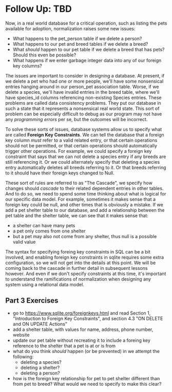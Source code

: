 [//]: <> (name: Follow Up: )
[//]: <> (author: Iain Duncan)
[//]: <> (type: 3pc)
[//]: <> (time: 30)

# Follow Up: TBD


Now, in a real world database for a critical operation, such as listing the pets
available for adoption, normalization raises some new issues:

 * What happens to the pet_person table if we delete a person?
 * What happens to our pet and breed tables if we delete a breed?
 * What *should* happen to our pet table if we delete a breed that has pets? Should this even be possible?
 * What happens if we enter garbage integer data into any of our foreign key columns?
 
The issues are important to consider in designing a database. At present, if we
delete a pet who had one or more people, we'll have some nonsensical entries hanging around
in our person_pet association table.
Worse, if we delete a species, we'll have invalid entries in the breed table, where we'll
have species_id columns referencing non-existing Species entries. These problems are called
data consistency problems. They put our database in such a state that it represents a nonsensical
real world state. This sort of problem can be especially difficult to debug as our 
program may not have any *programming errors* per se, but the outcomes will be incorrect. 

To solve these sorts of  issues, database systems allow us to specify what are called
**Foreign Key Constraints**.
We can tell the database that a foreign key column *must* refer to a valid related entry, 
or that certain operations should not be permitted, or that certain operations should automatically
trigger other operations. For example, we
could specify a foreign key constraint that says that we can not delete a species entry
if any breeds are still referencing it. Or we could alternately specify that deleting a species
entry automatically deletes all breeds referring to it. Or that breeds referring to it should have
their foreign keys changed to Null. 

These sort of rules are referred to as "The Cascade", we specify
how changes should *cascade* to their related dependent entries in other tables. And to do so, we need to 
spend some time thinking about what is logical for our specific data model. For example, sometimes
it makes sense that a foreign key could be null, and other times that is obviously a mistake. If 
we add a pet shelter table to our database, and add a relationship between the pet table and the shelter 
table, we can see that it makes sense that:

  - a shelter can have many pets
  - a pet only comes from one shelter
  - but a pet may also not come from any shelter, thus null is a possible valid value

The syntax for specifying foreing key constraints in SQL can be a bit involved, and enabling
foreign key constraints in sqlite requires some extra configuration, so we will not get into
the details at this point. We will be coming back to the cascade in further detail in subsequent
lessons however. And even if we don't specify constraints at this time, it's important to 
understand the ramifications of normalization when designing any system using a relational data model. 

Part 3 Exercises
----------------
- go to https://www.sqlite.org/foreignkeys.html and read Section 1, "Introduction to Foreign Key Constraints",
  and section 4.3 "ON DELETE and ON UPDATE Actions" 
- add a shelter table, with values for name, address, phone number, website
- update our pet table without recreating it to include a foreing key reference to the shelter
  that a pet is at or is from
- what do you think *should* happen (or be prevented) in we attempt the following:
    - deleting a species?
    - deleting a shelter? 
    - deleting a person?
- how is the foreign key relationship for pet to pet shelter different than from pet to breed? What
  would we need to specify to make this clear?